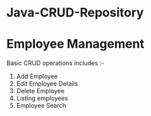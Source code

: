 # Java-CRUD-Repository

# Employee Management 

Basic CRUD operations includes :- 
  1. Add Employee 
  2. Edit Employee Details 
  3. Delete Employee 
  4. Listing employees 
  5. Employee Search
